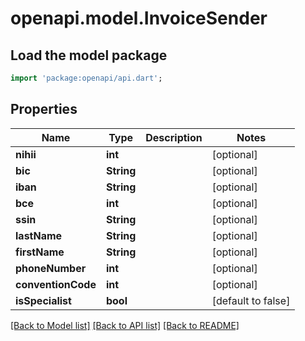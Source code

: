 # openapi.model.InvoiceSender

## Load the model package
```dart
import 'package:openapi/api.dart';
```

## Properties
Name | Type | Description | Notes
------------ | ------------- | ------------- | -------------
**nihii** | **int** |  | [optional] 
**bic** | **String** |  | [optional] 
**iban** | **String** |  | [optional] 
**bce** | **int** |  | [optional] 
**ssin** | **String** |  | [optional] 
**lastName** | **String** |  | [optional] 
**firstName** | **String** |  | [optional] 
**phoneNumber** | **int** |  | [optional] 
**conventionCode** | **int** |  | [optional] 
**isSpecialist** | **bool** |  | [default to false]

[[Back to Model list]](../README.md#documentation-for-models) [[Back to API list]](../README.md#documentation-for-api-endpoints) [[Back to README]](../README.md)


